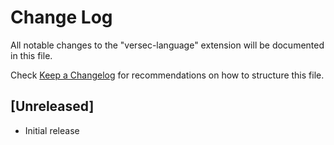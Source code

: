 # Change Log

All notable changes to the "versec-language" extension will be documented in this file.

Check [Keep a Changelog](http://keepachangelog.com/) for recommendations on how to structure this file.

## [Unreleased]

- Initial release